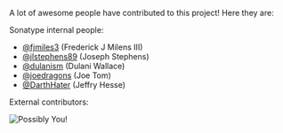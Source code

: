 A lot of awesome people have contributed to this project! Here they are:

Sonatype internal people:

* [@fjmiles3](https://github.com/fjmilens3/) (Frederick J Milens III)
* [@jlstephens89](https://github.com/jlstephens89/) (Joseph Stephens)
* [@dulanism](https://github.com/dulanism/) (Dulani Wallace)
* [@joedragons](https://github.com/joedragons) (Joe Tom)
* [@DarthHater](https://github.com/darthhater/) (Jeffry Hesse)

External contributors:

![Possibly You!](http://i.imgur.com/A3eScYul.jpg)

